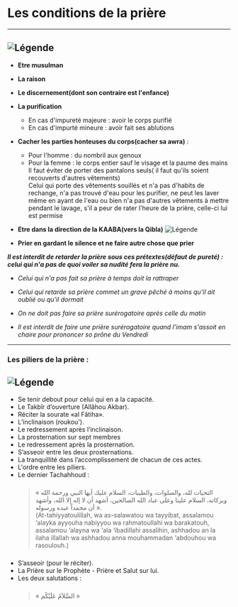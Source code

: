 # Les conditions de la prière
***
![Légende](https://encrypted-tbn0.gstatic.com/images?q=tbn:ANd9GcTFcyx20X30yo8iIEuze0azy3nP1Uxk6pIhiw&usqp=CAU)
---
* **Etre musulman**  
* **La raison**  
* **Le discernement(dont son contraire est l'enfance)**  
* **La purification**
	- En cas d'impureté majeure : avoir le corps purifié
	- En cas d'impurté mineure : avoir fait ses ablutions    
* **Cacher les parties honteuses du corps(cacher sa awra)** : 
	- Pour l'homme : du nombril aux genoux
	- Pour la femme :  le corps entier sauf le visage et la paume des mains  
  Il faut éviter de porter des pantalons seuls( il faut qu'ils soient recouverts d'autres     vêtements)  
  Celui qui porte des vêtements souillés et n'a pas d'habits de rechange, n'a pas trouvé d'eau pour les purifier,
	ne peut les laver même en ayant de l'eau ou bien n'a pas d'autres vêtements à mettre pendant le lavage, 
	s'il a peur de rater l'heure de la prière, celle-ci lui est permise 

* **Etre dans la direction de la KAABA(vers la Qibla)**
![Légende](https://img.lemde.fr/2021/03/30/0/0/4000/3000/664/0/75/0/0e69317_537815285-abacanewsroy-728987-020.jpg)

* **Prier en gardant le silence et ne faire autre chose que prier** 

_**Il est interdit de retarder la prière sous ces prétextes(défaut de pureté) : celui qui n'a pas de quoi voiler sa nudité fera la prière nu.**_

* _Celui qui n'a pas fait sa prière à temps doit la rattraper_

* _Celui qui retarde sa prière commet un grave pêché à moins qu'il ait oublié ou qu'il dormait_

* _On ne doit pas faire sa prière surérogatoire après celle du matin_

* _Il est interdit de faire une prière surérogatoire quand l'imam s'assoit en chaire pour prononcer so prône du Vendredi_
---
### Les piliers de la prière :
![Légende](https://cdn.shopify.com/s/files/1/0116/1956/5625/articles/comment-faire-a-priere_5_1200x1200.jpg?v=1563398429)
---
- Se tenir debout pour celui qui en a la capacité.  
- Le Takbîr d’ouverture (Allâhou Akbar).  
- Réciter la sourate «al Fâtiha».  
- L’inclinaison (roukou').  
- Le redressement après l’inclinaison.  
- La prosternation sur sept membres   
- Le redressement après la prosternation.   
- S’asseoir entre les deux prosternations.  
- La tranquillité dans l’accomplissement de chacun de ces actes.  
- L'ordre entre les piliers.  
- Le dernier Tachahhoud :
  ###
  > « التحيات لله، والصلوات، والطيبات، السلام عليك أيها النبي ورحمة الله وبركاته، السلام علينا وعلى عباد الله الصالحين، أشهد أن لا إله إلا الله، وأشهد أن محمداً عبده ورسوله ».   
(At-tahiyyatoulillah, wa as-salawatou wa tayyibat, assalamou ‘alayka ayyouha nabiyyou wa rahmatoullahi wa barakatouh, assalamou ‘alayna wa ‘ala ‘ibadillahi assalihin, ashhadou an la ilaha illallah wa ashhadou anna mouhammadan ‘abdouhou wa rasoulouh.)
  ###
- S’asseoir (pour le réciter).  
- La Prière sur le Prophète - Prière et Salut sur lui.  
- Les deux salutations :
  ###
  > « السَّلاَمُ عَلَيْكُم »
  ###

  

